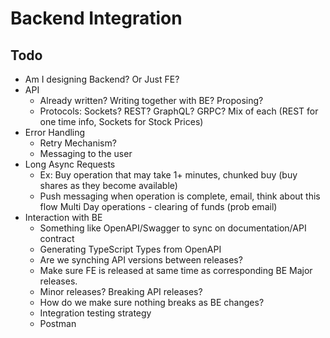 # Backend Integration

## Todo

* Am I designing Backend? Or Just FE?&#x20;
* API&#x20;
  * Already written? Writing together with BE? Proposing?&#x20;
  * Protocols: Sockets? REST? GraphQL? GRPC? Mix of each (REST for one time info, Sockets for Stock Prices)&#x20;
* Error Handling&#x20;
  * Retry Mechanism?&#x20;
  * Messaging to the user&#x20;
* Long Async Requests&#x20;
  * Ex: Buy operation that may take 1+ minutes, chunked buy (buy shares as they become available)&#x20;
  * Push messaging when operation is complete, email, think about this flow Multi Day operations - clearing of funds (prob email)&#x20;
* Interaction with BE&#x20;
  * Something like OpenAPI/Swagger to sync on documentation/API contract&#x20;
  * Generating TypeScript Types from OpenAPI&#x20;
  * Are we synching API versions between releases?&#x20;
  * Make sure FE is released at same time as corresponding BE Major releases.&#x20;
  * Minor releases? Breaking API releases?&#x20;
  * How do we make sure nothing breaks as BE changes?&#x20;
  * Integration testing strategy
  * Postman
